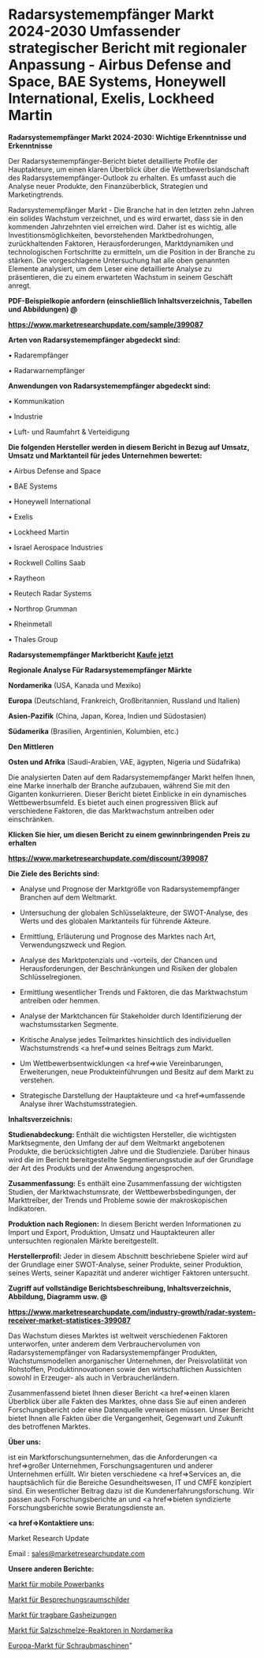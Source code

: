 # Radarsystemempfänger Markt 2024-2030 Umfassender strategischer Bericht mit regionaler Anpassung - Airbus Defense and Space, BAE Systems, Honeywell International, Exelis, Lockheed Martin

<strong>Radarsystemempfänger Markt 2024-2030: Wichtige Erkenntnisse und Erkenntnisse</strong>

Der Radarsystemempfänger-Bericht bietet detaillierte Profile der Hauptakteure, um einen klaren Überblick über die Wettbewerbslandschaft des Radarsystemempfänger-Outlook zu erhalten. Es umfasst auch die Analyse neuer Produkte, den Finanzüberblick, Strategien und Marketingtrends.

Radarsystemempfänger Markt - Die Branche hat in den letzten zehn Jahren ein solides Wachstum verzeichnet, und es wird erwartet, dass sie in den kommenden Jahrzehnten viel erreichen wird. Daher ist es wichtig, alle Investitionsmöglichkeiten, bevorstehenden Marktbedrohungen, zurückhaltenden Faktoren, Herausforderungen, Marktdynamiken und technologischen Fortschritte zu ermitteln, um die Position in der Branche zu stärken. Die vorgeschlagene Untersuchung hat alle oben genannten Elemente analysiert, um dem Leser eine detaillierte Analyse zu präsentieren, die zu einem erwarteten Wachstum in seinem Geschäft anregt.



<strong><b>PDF-Beispielkopie anfordern (einschließlich Inhaltsverzeichnis, Tabellen und Abbildungen) @ </b></strong>

<strong><a href=https://www.marketresearchupdate.com/sample/399087>

<strong>https://www.marketresearchupdate.com/sample/399087</u></a></strong></strong>



<strong>Arten von Radarsystemempfänger abgedeckt sind:</strong>

• Radarempfänger

• Radarwarnempfänger



<strong>Anwendungen von Radarsystemempfänger abgedeckt sind:</strong>

• Kommunikation

• Industrie

• Luft- und Raumfahrt & Verteidigung



<strong>Die folgenden Hersteller werden in diesem Bericht in Bezug auf Umsatz, Umsatz und Marktanteil für jedes Unternehmen bewertet:</strong>

• Airbus Defense and Space

• BAE Systems

• Honeywell International

• Exelis

• Lockheed Martin

• Israel Aerospace Industries

• Rockwell Collins Saab

• Raytheon

• Reutech Radar Systems

• Northrop Grumman

• Rheinmetall

• Thales Group



<strong>Radarsystemempfänger Marktbericht <a href=https://www.marketresearchupdate.com/buynow/399087>Kaufe jetzt</a></strong>



<strong>Regionale Analyse Für Radarsystemempfänger Märkte</strong>



<strong>Nordamerika</strong> (USA, Kanada und Mexiko)



<strong>Europa</strong> (Deutschland, Frankreich, Großbritannien, Russland und Italien)



<strong>Asien-Pazifik</strong> (China, Japan, Korea, Indien und Südostasien)



<strong>Südamerika</strong> (Brasilien, Argentinien, Kolumbien, etc.)



<strong>Den Mittleren</strong> 

<strong>Osten und Afrika</strong> (Saudi-Arabien, VAE, ägypten, Nigeria und Südafrika)

Die analysierten Daten auf dem Radarsystemempfänger Markt helfen Ihnen, eine Marke innerhalb der Branche aufzubauen, während Sie mit den Giganten konkurrieren. Dieser Bericht bietet Einblicke in ein dynamisches Wettbewerbsumfeld. Es bietet auch einen progressiven Blick auf verschiedene Faktoren, die das Marktwachstum antreiben oder einschränken.



<strong>Klicken Sie hier, um diesen Bericht zu einem gewinnbringenden Preis zu erhalten
</strong>

<strong><a href=https://www.marketresearchupdate.com/discount/399087>https://www.marketresearchupdate.com/discount/399087</b></u></strong></a>



<strong>Die Ziele des Berichts sind:</strong>

- Analyse und Prognose der Marktgröße von Radarsystemempfänger Branchen auf dem Weltmarkt.

- Untersuchung der globalen Schlüsselakteure, der SWOT-Analyse, des Werts und des globalen Marktanteils für führende Akteure.

- Ermittlung, Erläuterung und Prognose des Marktes nach Art, Verwendungszweck und Region.

- Analyse des Marktpotenzials und -vorteils, der Chancen und Herausforderungen, der Beschränkungen und Risiken der globalen Schlüsselregionen.

- Ermittlung wesentlicher Trends und Faktoren, die das Marktwachstum antreiben oder hemmen.

- Analyse der Marktchancen für Stakeholder durch Identifizierung der wachstumsstarken Segmente.

- Kritische Analyse jedes Teilmarktes hinsichtlich des individuellen Wachstumstrends <a href=>und</a> seines Beitrags zum Markt.

- Um Wettbewerbsentwicklungen <a href=>wie</a> Vereinbarungen, Erweiterungen, neue Produkteinführungen und Besitz auf dem Markt zu verstehen.

- Strategische Darstellung der Hauptakteure und <a href=>umfas</a>sende Analyse ihrer Wachstumsstrategien.



<strong>Inhaltsverzeichnis:</strong>



<strong>Studienabdeckung:</strong> Enthält die wichtigsten Hersteller, die wichtigsten Marktsegmente, den Umfang der auf dem Weltmarkt angebotenen Produkte, die berücksichtigten Jahre und die Studienziele. Darüber hinaus wird die im Bericht bereitgestellte Segmentierungsstudie auf der Grundlage der Art des Produkts und der Anwendung angesprochen.



<strong>Zusammenfassung:</strong> Es enthält eine Zusammenfassung der wichtigsten Studien, der Marktwachstumsrate, der Wettbewerbsbedingungen, der Markttreiber, der Trends und Probleme sowie der makroskopischen Indikatoren.



<strong>Produktion nach Regionen:</strong> In diesem Bericht werden Informationen zu Import und Export, Produktion, Umsatz und Hauptakteuren aller untersuchten regionalen Märkte bereitgestellt.



<strong>Herstellerprofil:</strong> Jeder in diesem Abschnitt beschriebene Spieler wird auf der Grundlage einer SWOT-Analyse, seiner Produkte, seiner Produktion, seines Werts, seiner Kapazität und anderer wichtiger Faktoren untersucht.



<strong><b>Zugriff auf vollständige Berichtsbeschreibung, Inhaltsverzeichnis, Abbildung, Diagramm usw. @ </b></strong>

<strong><a href=https://www.marketresearchupdate.com/industry-growth/radar-system-receiver-market-statistices-399087>https://www.marketresearchupdate.com/industry-growth/radar-system-receiver-market-statistices-399087</a></strong>

Das Wachstum dieses Marktes ist weltweit verschiedenen Faktoren unterworfen, unter anderem dem Verbrauchervolumen von Radarsystemempfänger von Radarsystemempfänger Produkten, Wachstumsmodellen anorganischer Unternehmen, der Preisvolatilität von Rohstoffen, Produktinnovationen sowie den wirtschaftlichen Aussichten sowohl in Erzeuger- als auch in Verbraucherländern.

Zusammenfassend bietet Ihnen dieser Bericht <a href=>einen</a> klaren Überblick über alle Fakten des Marktes, ohne dass Sie auf einen anderen Forschungsbericht oder eine Datenquelle verweisen müssen. Unser Bericht bietet Ihnen alle Fakten über die Vergangenheit, Gegenwart und Zukunft des betroffenen Marktes.



<strong>Über uns:</strong>

 ist ein Marktforschungsunternehmen, das die Anforderungen <a href=>großer</a> Unternehmen, Forschungsagenturen und anderer Unternehmen erfüllt. Wir bieten verschiedene <a href=>Services</a> an, die hauptsächlich für die Bereiche Gesundheitswesen, IT und CMFE konzipiert sind. Ein wesentlicher Beitrag dazu ist die Kundenerfahrungsforschung. Wir passen auch Forschungsberichte an und <a href=>bieten</a> syndizierte Forschungsberichte sowie Beratungsdienste an.



<strong><a href=>Kontaktiere uns:</a></strong>

Market Research Update

Email : sales@marketresearchupdate.com



<strong>Unsere anderen Berichte:</strong>

<a href=https://www.linkedin.com/pulse/mobile-power-bank-market-witness-huge-growth>Markt für mobile Powerbanks</a>

<a href=https://www.linkedin.com/pulse/meeting-room-signs-market-2023-remarking-enormous-growth>Markt für Besprechungsraumschilder</a>

<a href=https://www.linkedin.com/pulse/portable-gas-heater-market-size-share-outlook-growth-prospects>Markt für tragbare Gasheizungen</a>

<a href=https://www.linkedin.com/pulse/north-america-molten-salt-reactor-market-growth>Markt für Salzschmelze-Reaktoren in Nordamerika</a>

<a href=https://www.linkedin.com/pulse/europe-screw-machine-market-2023-2030-explained-effective>Europa-Markt für Schraubmaschinen</a>"
